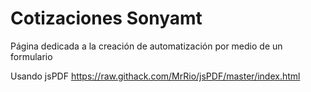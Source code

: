 # Cotizaciones Sonyamt
Página dedicada a la creación de automatización por medio de un formulario

Usando jsPDF https://raw.githack.com/MrRio/jsPDF/master/index.html

